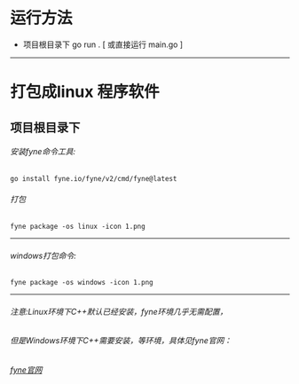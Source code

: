 # 运行方法
* 项目根目录下 go run .  [ 或直接运行 main.go ]
***
# 打包成linux 程序软件
## 项目根目录下
###### 安装fyne命令工具:
    go install fyne.io/fyne/v2/cmd/fyne@latest  
###### 打包
    fyne package -os linux -icon 1.png   
***
###### windows打包命令: 
    fyne package -os windows -icon 1.png
***
###### 注意:Linux环境下C++默认已经安装，fyne环境几乎无需配置，
###### 但是Windows环境下C++需要安装，等环境，具体见fyne官网：
###### [fyne官网](https://docs.fyne.io/)
